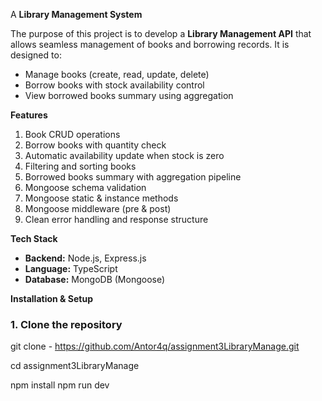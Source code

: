 A **Library Management System**


The purpose of this project is to develop a **Library Management API** that allows seamless management of books and borrowing records. 
It is designed to:

- Manage books (create, read, update, delete)
- Borrow books with stock availability control
- View borrowed books summary using aggregation


**Features**

1. Book CRUD operations  
2. Borrow books with quantity check  
3. Automatic availability update when stock is zero  
4. Filtering and sorting books  
5. Borrowed books summary with aggregation pipeline  
6. Mongoose schema validation  
7. Mongoose static & instance methods  
8. Mongoose middleware (pre & post)  
9. Clean error handling and response structure


**Tech Stack**
- **Backend:** Node.js, Express.js
- **Language:** TypeScript
- **Database:** MongoDB (Mongoose)

**Installation & Setup**

### 1. Clone the repository

git clone - https://github.com/Antor4q/assignment3LibraryManage.git

cd assignment3LibraryManage

npm install
npm run dev
